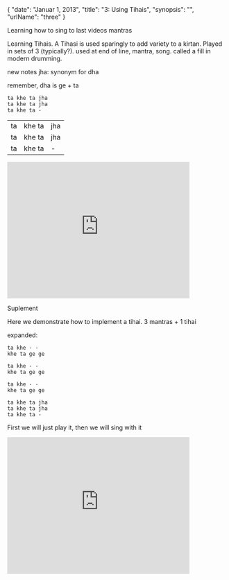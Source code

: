 <data>
{
    "date": "Januar 1, 2013",
    "title": "3: Using Tihais",
    "synopsis": "",
    "urlName": "three"
}
</data>


Learning how to sing to last videos mantras

Learning Tihais.
A Tihasi is used sparingly to add variety to a kirtan. Played in sets of 3 (typically?). used at end of line, mantra, song. 
called a fill in modern drumming.

new notes
jha: synonym for dha

remember, dha is ge + ta

    ta khe ta jha
    ta khe ta jha
    ta khe ta -

<table>
    <tr>
        <td>ta</td> 
        <td>khe ta</td> 
        <td>jha</td> 
    </tr>
    <tr>
        <td>ta</td> 
        <td>khe ta</td> 
        <td>jha</td> 
    </tr>
    <tr>
        <td>ta</td> 
        <td>khe ta</td> 
        <td>-</td> 
    </tr>
</table>


<iframe width="420" height="315" src="http://www.youtube.com/embed/tJHSak0LCV8" frameborder="0" allowfullscreen></iframe>



Suplement

Here we demonstrate how to implement a tihai. 3 mantras + 1 tihai

expanded:

    ta khe - -
    khe ta ge ge

    ta khe - -
    khe ta ge ge

    ta khe - -
    khe ta ge ge

    ta khe ta jha
    ta khe ta jha
    ta khe ta -

First we will just play it, then we will sing with it

<iframe width="420" height="315" src="http://www.youtube.com/embed/mpGTI1Ps49o" frameborder="0" allowfullscreen></iframe>

